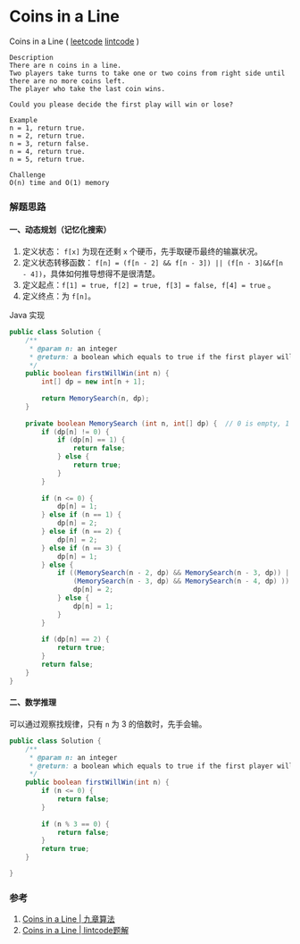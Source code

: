 #  Coins in a Line

 Coins in a Line  ( [leetcode]()  [lintcode]() )

```
Description
There are n coins in a line. 
Two players take turns to take one or two coins from right side until there are no more coins left. 
The player who take the last coin wins.

Could you please decide the first play will win or lose?

Example
n = 1, return true.
n = 2, return true.
n = 3, return false.
n = 4, return true.
n = 5, return true.

Challenge 
O(n) time and O(1) memory
```

### 解题思路

#### 一、动态规划（记忆化搜索）

1. 定义状态： `f[x]` 为现在还剩 `x` 个硬币，先手取硬币最终的输赢状况。
2. 定义状态转移函数： `f[n] = (f[n - 2] && f[n - 3]) || (f[n - 3]&&f[n - 4])`，具体如何推导想得不是很清楚。
3. 定义起点：`f[1] = true, f[2] = true, f[3] = false, f[4] = true` 。
4. 定义终点：为 `f[n]`。

Java 实现

```java
public class Solution {
    /**
     * @param n: an integer
     * @return: a boolean which equals to true if the first player will win
     */
    public boolean firstWillWin(int n) {
        int[] dp = new int[n + 1];
        
        return MemorySearch(n, dp);
    }
    
    private boolean MemorySearch (int n, int[] dp) {  // 0 is empty, 1 is false, 2 is true
        if (dp[n] != 0) {
            if (dp[n] == 1) {
                return false;
            } else {
                return true;
            }
        }
        
        if (n <= 0) {
            dp[n] = 1;
        } else if (n == 1) {
            dp[n] = 2;
        } else if (n == 2) {
            dp[n] = 2;
        } else if (n == 3) {
            dp[n] = 1;
        } else {
            if ((MemorySearch(n - 2, dp) && MemorySearch(n - 3, dp)) || 
                (MemorySearch(n - 3, dp) && MemorySearch(n - 4, dp) )) {
                dp[n] = 2;        
            } else {
                dp[n] = 1;
            }
        }
        
        if (dp[n] == 2) {
            return true;
        }
        return false;
    }
}
```



#### 二、数学推理

可以通过观察找规律，只有 `n` 为 3 的倍数时，先手会输。

```java
public class Solution {
    /**
     * @param n: an integer
     * @return: a boolean which equals to true if the first player will win
     */
    public boolean firstWillWin(int n) {
        if (n <= 0) {
            return false;
        }
        
        if (n % 3 == 0) {
            return false;
        }
        return true;
    }

}
```



### 参考

1. [Coins in a Line | 九章算法](http://www.jiuzhang.com/solutions/coins-in-a-line/)
2. [Coins in a Line | lintcode题解](https://lefttree.gitbooks.io/leetcode/content/dynamicProgramming2/coinsInLine.html)
